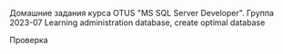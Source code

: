 Домашние задания курса OTUS "MS SQL Server Developer".
Группа 2023-07
Learning administration database, create optimal database

Проверка
